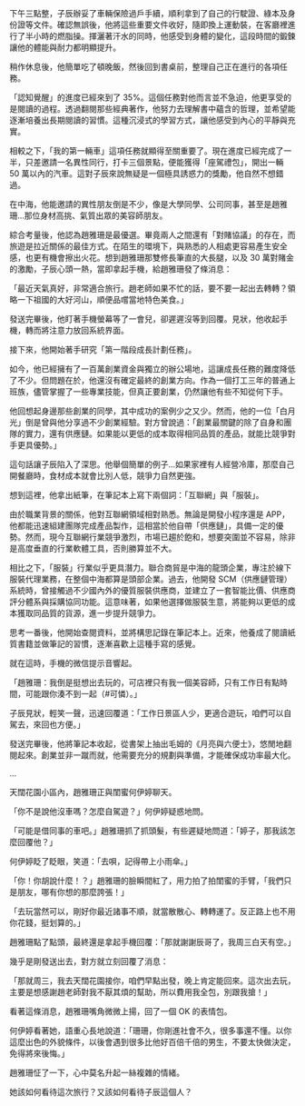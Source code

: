 下午三點整，子辰辦妥了車輛保險過戶手續，順利拿到了自己的行駛證、綠本及身份證等文件。確認無誤後，他將這些重要文件收好，隨即換上運動裝，在客廳裡進行了半小時的燃脂操。揮灑著汗水的同時，他感受到身體的變化，這段時間的鍛鍊讓他的體能與耐力都明顯提升。

稍作休息後，他簡單吃了頓晚飯，然後回到書桌前，整理自己正在進行的各項任務。

「認知覺醒」的進度已經來到了 35%。這個任務對他而言並不急迫，他更享受的是閱讀的過程。透過翻閱那些經典著作，他努力去理解書中蘊含的哲理，並希望能逐漸培養出長期閱讀的習慣。這種沉浸式的學習方式，讓他感受到內心的平靜與充實。

相較之下，「我的第一輛車」這項任務就顯得至關重要了。現在進度已經完成了一半，只差邀請一名異性同行，打卡三個景點，便能獲得「座駕禮包」，開出一輛 50 萬以內的汽車。這對子辰來說無疑是一個極具誘惑力的獎勵，他自然不想錯過。

在中海，他能邀請的異性朋友倒是不少，像是大學同學、公司同事，甚至是趙雅珊...那位身材高挑、氣質出眾的美容師朋友。

綜合考量後，他認為趙雅珊是最優選。畢竟兩人之間還有「對賭協議」的存在，而旅遊是拉近關係的最佳方式。在陌生的環境下，與熟悉的人相處更容易產生安全感，也更有機會擦出火花。想到趙雅珊那雙修長筆直的大長腿，以及 30 萬對賭金的激勵，子辰心頭一熱，當即拿起手機，給趙雅珊發了條消息：

「最近天氣真好，非常適合旅行。趙老師如果不忙的話，要不要一起出去轉轉？領略一下祖國的大好河山，順便品嚐當地特色美食。」

發送完畢後，他盯著手機螢幕等了一會兒，卻遲遲沒等到回覆。見狀，他收起手機，轉而將注意力放回系統界面。

接下來，他開始著手研究「第一階段成長計劃任務」。

如今，他已經擁有了一百萬創業資金與獨立的辦公場地，這讓成長任務的難度降低了不少。但問題在於，他還沒有確定最終的創業方向。作為一個打工三年的普通上班族，儘管掌握了一些專業技能，但真正要創業，仍然讓他有些不知從何下手。

他回想起身邊那些創業的同學，其中成功的案例少之又少。然而，他的一位「白月光」倒是曾與他分享過不少創業經驗。對方曾說過：「創業最關鍵的除了自身和團隊的實力，還有供應鏈。如果能以更低的成本取得相同品質的產品，就能比競爭對手更具優勢。」

這句話讓子辰陷入了深思。他舉個簡單的例子...如果家裡有人經營冷庫，那麼自己開餐廳時，食材成本就會比別人低，競爭力自然更強。

想到這裡，他拿出紙筆，在筆記本上寫下兩個詞：「互聯網」與「服裝」。

由於職業背景的關係，他對互聯網領域相對熟悉。無論是開發小程序還是 APP，他都能迅速組建團隊完成產品製作，這相當於他自帶「供應鏈」，具備一定的優勢。然而，現今互聯網行業競爭激烈，市場已趨於飽和，想要突圍並不容易，除非是高度垂直的行業軟體工具，否則勝算並不大。

相比之下，「服裝」行業似乎更具潛力。聯合商貿是中海的龍頭企業，專注於線下服裝代理業務，在整個中海都算是頭部企業。過去，他開發 SCM（供應鏈管理）系統時，曾接觸過不少國內外的優質服裝供應商，並建立了一套智能比價、供應商評分體系與採購協同功能。這意味著，如果他選擇做服裝生意，將能夠以更低的成本獲取同品質的貨源，進一步提升競爭力。

思考一番後，他開始查閱資料，並將構思記錄在筆記本上。近來，他養成了閱讀紙質書籍並做筆記的習慣，逐漸喜歡上這種手寫的感覺。

就在這時，手機的微信提示音響起。

「趙雅珊：我倒是挺想出去玩的，可店裡只有我一個美容師，只有工作日有點時間，可能跟你湊不到一起（#可憐）。」

子辰見狀，輕笑一聲，迅速回覆道：「工作日景區人少，更適合遊玩，咱們可以自駕去，來回也方便。」

發送完畢後，他將筆記本收起，從書架上抽出毛姆的《月亮與六便士》，悠閒地翻閱起來。創業並非一蹴而就，他需要充分的規劃與準備，才能確保成功率最大化。

...

天闊花園小區內，趙雅珊正與閨蜜何伊婷聊天。

「你不是說他沒車嗎？怎麼自駕遊？」何伊婷疑惑地問。

「可能是借同事的車吧。」趙雅珊抓了抓頭髮，有些遲疑地問道：「婷子，那我該怎麼回覆他？」

何伊婷眨了眨眼，笑道：「去唄，記得帶上小雨傘。」

「你！你胡說什麼！？」趙雅珊的臉瞬間紅了，用力拍了拍閨蜜的手臂，「我們只是朋友，哪有你想的那麼誇張！」

「去玩當然可以，剛好你最近諸事不順，就當散散心、轉轉運了。反正路上也不用你花錢，挺划算的。」

趙雅珊點了點頭，最終還是拿起手機回覆：「那就謝謝辰哥了，我周三白天有空。」

幾乎是剛發送出去，對方就立刻回覆了消息：

「那就周三，我去天闊花園接你，咱們早點出發，晚上肯定能回來。這次出去玩，主要是想感謝趙老師對我不厭其煩的幫助，所以費用我全包，別跟我搶！」

看著這條消息，趙雅珊嘴角微微上揚，回了一個 OK 的表情包。

何伊婷看著她，語重心長地說道：「珊珊，你剛進社會不久，很多事還不懂。以你這麼出色的外貌條件，以後會遇到很多比他好百倍千倍的男生，不要太快做決定，免得將來後悔。」

趙雅珊怔了一下，心中莫名升起一絲複雜的情緒。

她該如何看待這次旅行？又該如何看待子辰這個人？